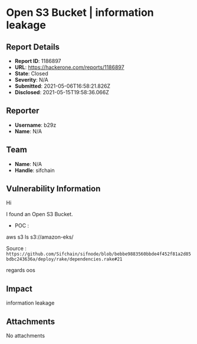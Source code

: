 # Open S3 Bucket | information leakage

## Report Details
- **Report ID**: 1186897
- **URL**: https://hackerone.com/reports/1186897
- **State**: Closed
- **Severity**: N/A
- **Submitted**: 2021-05-06T16:58:21.826Z
- **Disclosed**: 2021-05-15T19:58:36.066Z

## Reporter
- **Username**: b29z
- **Name**: N/A

## Team
- **Name**: N/A
- **Handle**: sifchain

## Vulnerability Information
Hi

I found  an Open S3 Bucket.

- POC :

 aws s3 ls s3://amazon-eks/

Source : `https://github.com/Sifchain/sifnode/blob/bebbe9883560bbde4f452f81a2d85bdbc243636a/deploy/rake/dependencies.rake#21`

regards
oos

## Impact

information leakage

## Attachments
No attachments
